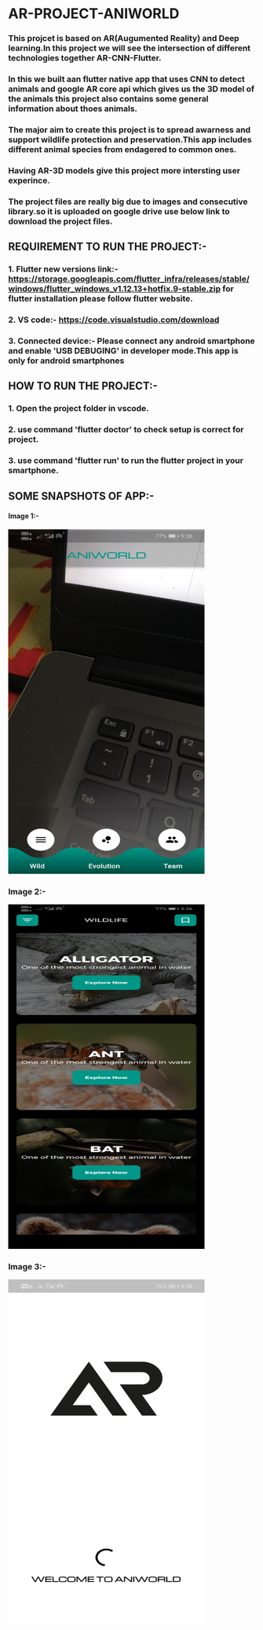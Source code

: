 # AR-PROJECT-ANIWORLD
### This projcet is based on AR(Augumented Reality) and Deep learning.In this project we will see the intersection of different technologies together AR-CNN-Flutter.
### In this we built aan flutter native app that uses CNN to detect animals and google AR core api which gives us the 3D model of the animals this project also contains some general information about thoes animals.
### The major aim to create this project is to spread awarness and support wildlife protection and preservation.This app includes different animal species from endagered to common ones.
### Having AR-3D models give this project more intersting user experince.
### The project files are really big due to images and consecutive library.so it is uploaded on google drive use below link to download the project files.

## REQUIREMENT TO RUN THE PROJECT:-
### 1. Flutter new versions link:- https://storage.googleapis.com/flutter_infra/releases/stable/windows/flutter_windows_v1.12.13+hotfix.9-stable.zip for flutter installation please follow flutter website.
### 2. VS code:- https://code.visualstudio.com/download
### 3. Connected device:- Please connect any android smartphone and enable 'USB DEBUGING' in developer mode.This app is only for android smartphones

## HOW TO RUN THE PROJECT:-
### 1. Open the project folder in vscode.
### 2. use command 'flutter doctor' to check setup is correct for project.
### 3. use command 'flutter run' to run the flutter project in your smartphone.

## SOME SNAPSHOTS OF APP:-
   
#### Image 1:-
<img src="Screenshot_20200427_093613_com.example.parttwo[1].jpg" width=400 height=700></img> 


### Image 2:-
<img src="Screenshot_20200427_093631_com.example.parttwo[1].jpg" width=400 height=700></img>

### Image 3:-
<img src="Screenshot_20200427_093815_com.example.parttwo[1].jpg" width=400 height=700></img>

